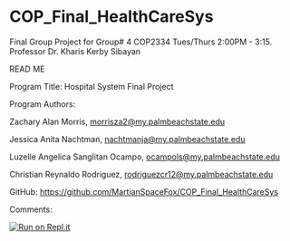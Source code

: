 # COP_Final_HealthCareSys
Final Group Project for Group# 4 COP2334 Tues/Thurs 2:00PM - 3:15. 
Professor Dr. Kharis Kerby Sibayan

READ ME

Program Title: Hospital System Final Project

Program Authors:

  Zachary Alan Morris, morrisza2@my.palmbeachstate.edu

  Jessica Anita Nachtman, nachtmanja@my.palmbeachstate.edu

  Luzelle Angelica Sanglitan Ocampo, ocampols@my.palmbeachstate.edu

  Christian Reynaldo Rodriguez, rodriguezcr12@my.palmbeachstate.edu



GitHub: https://github.com/MartianSpaceFox/COP_Final_HealthCareSys

Comments:

[![Run on Repl.it](https://repl.it/badge/github/MartianSpaceFox/COP_Final_HealthCareSys)](https://repl.it/github/MartianSpaceFox/COP_Final_HealthCareSys)
